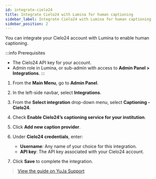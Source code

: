 ```yaml
---
id: integrate-cielo24
title: Integrate Cielo24 with Lumina for human captioning
sidebar_label: Integrate Cielo24 with Lumina for human captioning
sidebar_position: 2
---
```


You can integrate your Cielo24 account with Lumina to enable human captioning.

:::info Prerequisites

- The Cielo24 API key for your account.
- Admin role in Lumina, or sub-admin with access to **Admin Panel > Integrations**.
  :::

1. From the **Main Menu**, go to **Admin Panel**.

2. In the left-side navbar, select **Integrations**.

3. From the **Select integration** drop-down menu, select **Captioning - Cielo24**.

4. Check **Enable Cielo24’s captioning service for your institution**.

5. Click **Add new caption provider**.

6. Under **Cielo24 credentials**, enter:

   - **Username**: Any name of your choice for this integration.
   - **API key**: The API key associated with your Cielo24 account.

7. Click **Save** to complete the integration.


  > [View the guide on YuJa Support](https://support.yuja.com/hc/en-us/articles/22350037010839-Integrating-Cielo24-With-the-Video-Platform-for-Human-Based-Captioning)
